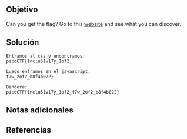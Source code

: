 ## Objetivo
Can you get the flag?
Go to this [website](http://saturn.picoctf.net:58519/) and see what you can discover.
## Solución
```
Entramos al css y encontramos:
picoCTF{1nclu51v17y_1of2_

Luego entramos en el javascript:
f7w_2of2_b8f4b022}

Bandera:
picoCTF{1nclu51v17y_1of2_f7w_2of2_b8f4b022}
```
## Notas adicionales
## Referencias